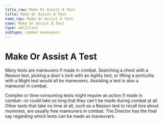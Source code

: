 ```yaml
---
title_raw: Make Or Assist A Test
title: Make Or Assist A Test
name_raw: Make Or Assist A Test
name: Make Or Assist A Test
type: abilities
subtype: common maneuvers
---
```


# Make Or Assist A Test

Many tests are maneuvers if made in combat. Searching a chest with a Reason test, picking a door's lock with an Agility test, or lifting a portcullis with a Might test would all be maneuvers. Assisting a test is also a maneuver in combat.

Complex or time-consuming tests might require an action if made in combat--or could take so long that they can't be made during combat at all. Other tests that take no time at all, such as a Reason test to recall lore about mummies, are usually free maneuvers in combat. The Director has the final say regarding which tests can be made as maneuvers.
